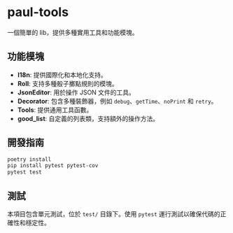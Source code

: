 # paul-tools

一個簡單的 lib，提供多種實用工具和功能模塊。

## 功能模塊

- **I18n**: 提供國際化和本地化支持。
- **Roll**: 支持多種骰子擲點規則的模塊。
- **JsonEditor**: 用於操作 JSON 文件的工具。
- **Decorator**: 包含多種裝飾器，例如 `debug`、`getTime`、`noPrint` 和 `retry`。
- **Tools**: 提供通用工具函數。
- **good_list**: 自定義的列表類，支持額外的操作方法。

## 開發指南

```bash
poetry install
pip install pytest pytest-cov
pytest test
```

## 測試

本項目包含單元測試，位於 `test/` 目錄下。使用 `pytest` 運行測試以確保代碼的正確性和穩定性。
